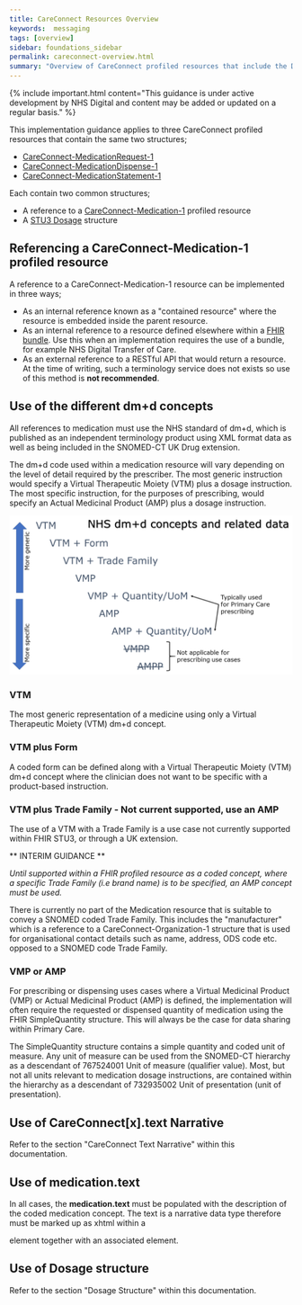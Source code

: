 ```yaml
---
title: CareConnect Resources Overview
keywords:  messaging
tags: [overview]
sidebar: foundations_sidebar
permalink: careconnect-overview.html
summary: "Overview of CareConnect profiled resources that include the Dosage structure"
---
```



{% include important.html content="This guidance is under active development by NHS Digital and content may be added or updated on a regular basis." %}

This implementation guidance applies to three CareConnect profiled resources that contain the same two structures;

  * [CareConnect-MedicationRequest-1](https://fhir.hl7.org.uk/STU3/StructureDefinition/CareConnect-MedicationRequest-1)
  * [CareConnect-MedicationDispense-1](https://fhir.hl7.org.uk/STU3/StructureDefinition/CareConnect-MedicationDispense-1)
  * [CareConnect-MedicationStatement-1](https://fhir.hl7.org.uk/STU3/StructureDefinition/CareConnect-MedicationStatement-1)

Each contain two common structures;

  * A reference to a [CareConnect-Medication-1](https://fhir.hl7.org.uk/STU3/StructureDefinition/CareConnect-Medication-1) profiled resource
  * A [STU3 Dosage](http://hl7.org/fhir/stu3/dosage.html#Dosage) structure

## Referencing a CareConnect-Medication-1 profiled resource ##

A reference to a CareConnect-Medication-1 resource can be implemented in three ways;
  * As an internal reference known as a "contained resource" where the resource is embedded inside the parent resource.
  * As an internal reference to a resource defined elsewhere within a [FHIR bundle](https://www.hl7.org/fhir/bundle.html). Use this when an implementation requires the use of a bundle, for example NHS Digital Transfer of Care.
  * As an external reference to a RESTful API that would return a resource. At the time of writing, such a terminology service does not exists so use of this method is **not recommended**.

<script src="https://gist.github.com/RobertGoochUK/6d2ec5ac0e42545a0598723be730578a.js"></script>

## Use of the different dm+d concepts ##

All references to medication must use the NHS standard of dm+d, which is published as an independent terminology product using XML format data as well as being included in the SNOMED-CT UK Drug extension.

The dm+d code used within a medication resource will vary depending on the level of detail required by the prescriber. The most generic instruction would specify a Virtual Therapeutic Moiety (VTM) plus a dosage instruction. The most specific instruction, for the purposes of prescribing, would specify an Actual Medicinal Product (AMP) plus a dosage instruction.

![alt text](images/overview/concepts.png "dm+d concepts and related data")

### VTM ###

The most generic representation of a medicine using only a Virtual Therapeutic Moiety (VTM) dm+d concept.

<script src="https://gist.github.com/RobertGoochUK/92bff409c185c985fdb85269cb912761.js"></script>

### VTM plus Form ###

A coded form can be defined along with a Virtual Therapeutic Moiety (VTM) dm+d concept where the clinician does not want to be specific with a product-based instruction.

<script src="https://gist.github.com/RobertGoochUK/43d83d1cac80e404d02a8440368362c7.js"></script>

### VTM plus Trade Family - Not current supported, use an AMP ###

The use of a VTM with a Trade Family is a use case not currently supported within FHIR STU3, or through a UK extension.

** INTERIM GUIDANCE **

*Until supported within a FHIR profiled resource as a coded concept, where a specific Trade Family (i.e brand name) is to be specified, an AMP concept must be used.*

There is currently no part of the Medication resource that is suitable to convey a SNOMED coded Trade Family. This includes the "manufacturer" which is a reference to a CareConnect-Organization-1 structure that is used for organisational contact details such as name, address, ODS code etc. opposed to a SNOMED code Trade Family.

### VMP or AMP ###

For prescribing or dispensing uses cases where a Virtual Medicinal Product (VMP) or Actual Medicinal Product (AMP) is defined, the implementation will often require the requested or dispensed quantity of medication using the FHIR SimpleQuantity structure. This will always be the case for data sharing within Primary Care.

The SimpleQuantity structure contains a simple quantity and coded unit of measure. Any unit of measure can be used from the SNOMED-CT hierarchy as a descendant of 767524001 Unit of measure (qualifier value). Most, but not all units relevant to medication dosage instructions, are contained within the hierarchy as a descendant of 732935002 Unit of presentation (unit of presentation).

<script src="https://gist.github.com/RobertGoochUK/987b500e381e4b1fc3e258a19fda8acd.js"></script>

## Use of CareConnect[x].text Narrative ##

Refer to the section "CareConnect Text Narrative" within this documentation.

## Use of medication.text ##

In all cases, the **medication.text** must be populated with the description of the coded medication concept. The text is a narrative data type therefore must be marked up as xhtml within a <div> element together with an associated <status> element.

## Use of Dosage structure ##

Refer to the section "Dosage Structure" within this documentation.